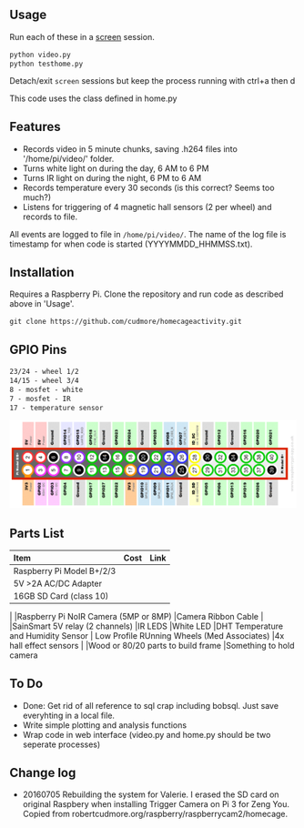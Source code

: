 ## Usage

Run each of these in a [screen][screen] session.

    python video.py
    python testhome.py

Detach/exit `screen` sessions but keep the process running with ctrl+a then d

This code uses the class defined in home.py
  
## Features

 - Records video in 5 minute chunks, saving .h264 files into '/home/pi/video/' folder.
 - Turns white light on during the day, 6 AM to 6 PM
 - Turns IR light on during the night, 6 PM to 6 AM
 - Records temperature every 30 seconds (is this correct? Seems too much?)
 - Listens for triggering of 4 magnetic hall sensors (2 per wheel) and records to file. 

All events are logged to file in `/home/pi/video/`. The name of the log file is timestamp for when code is started (YYYYMMDD_HHMMSS.txt).

## Installation

Requires a Raspberry Pi. Clone the repository and run code as described above in 'Usage'.
    
    git clone https://github.com/cudmore/homecageactivity.git
    

## GPIO Pins

    23/24 - wheel 1/2
    14/15 - wheel 3/4
    8 - mosfet - white
    7 - mosfet - IR
    17 - temperature sensor

<IMG SRC="images/Raspberry-Pi-GPIO-Layout-Model-B-Plus.png" width=700>
       
## Parts List

|Item							|Cost		|Link
|:-----							|:-----		|:-----
|Raspberry Pi Model B+/2/3		|	|
|5V >2A AC/DC Adapter
|16GB SD Card (class 10)
|
|Raspberry Pi NoIR Camera (5MP or 8MP)
|Camera Ribbon Cable
|
|SainSmart 5V relay (2 channels)
|IR LEDS
|White LED
|DHT Temperature and Humidity Sensor
| Low Profile RUnning Wheels (Med Associates)
|4x hall effect sensors
|
|Wood or 80/20 parts to build frame
|Something to hold camera

## To Do

 - Done: Get rid of all reference to sql crap including bobsql. Just save everyhting in a local file.
 - Write simple plotting and analysis functions
 - Wrap code in web interface (video.py and home.py should be two seperate processes)
 
## Change log

 - 20160705 Rebuilding the system for Valerie. I erased the SD card on original Raspbery when installing Trigger Camera on Pi 3 for Zeng You. Copied from robertcudmore.org/raspberry/raspberrycam2/homecage.
 
 
[screen]: https://www.gnu.org/software/screen/
 